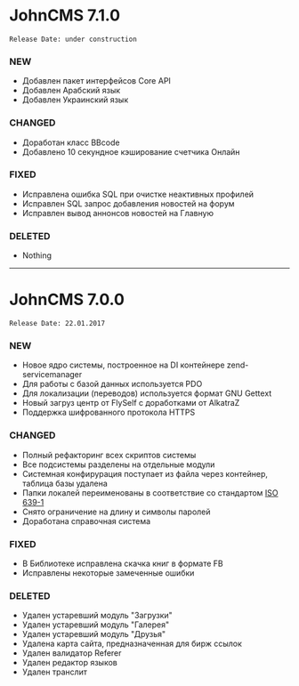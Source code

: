# JohnCMS 7.1.0  
`Release Date: under construction`

### NEW
- Добавлен пакет интерфейсов Core API
- Добавлен Арабский язык
- Добавлен Украинский язык
  
### CHANGED
- Доработан класс BBcode
- Добавлено 10 секундное кэширование счетчика Онлайн

### FIXED
- Исправлена ошибка SQL при очистке неактивных профилей
- Исправлен SQL запрос добавления новостей на форум
- Исправлен вывод аннонсов новостей на Главную
  
### DELETED
- Nothing

------------------------------------------------------------

# JohnCMS 7.0.0  
`Release Date: 22.01.2017`

### NEW
- Новое ядро системы, построенное на DI контейнере zend-servicemanager
- Для работы с базой данных используется PDO
- Для локализации (переводов) используется формат GNU Gettext  
- Новый загруз центр от FlySelf с доработками от AlkatraZ
- Поддержка шифрованного протокола HTTPS
  
### CHANGED
- Полный рефакторинг всех скриптов системы
- Все подсистемы разделены на отдельные модули
- Системная конфирурация поступает из файла через контейнер, таблица базы удалена
- Папки локалей переименованы в соответствие со стандартом [ISO 639-1](https://en.wikipedia.org/wiki/List_of_ISO_639-1_codes)
- Снято ограничение на длину и символы паролей
- Доработана справочная система

### FIXED
- В Библиотеке исправлена скачка книг в формате FB
- Исправлены некоторые замеченные ошибки
  
### DELETED
- Удален устаревший модуль "Загрузки"
- Удален устаревший модуль "Галерея"
- Удален устаревший модуль "Друзья"
- Удалена карта сайта, предназначенная для бирж ссылок
- Удален валидатор Referer
- Удален редактор языков
- Удален транслит
